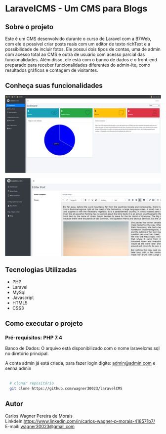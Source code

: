 # LaravelCMS - Um CMS para Blogs

## Sobre o projeto

Este é um CMS desenvolvido durante o curso de Laravel com a B7Web, com ele é possível criar posts reais com um editor de texto richText e a possibilidade de incluir fotos. Ele possui dois tipos de contas, uma de admin com acesso total ao CMS e outra de usuário com acesso parcial das funcionalidades. Além disso, ele está com o banco de dados e o front-end preparado para receber funcionalidades diferentes do admin-lte, como resultados gráficos e contagem de visitantes. 

## Conheça suas funcionalidades

![dashboard](https://github.com/moraes-luciano/assets/blob/main/laravel1.png)

![textEditor](https://github.com/moraes-luciano/assets/blob/main/laravel2.png)

## Tecnologias Utilizadas
- PHP 
- Laravel
- MySql
- Javascript
- HTML5
- CSS3


## Como executar o projeto

### Pré-requisitos: PHP 7.4

Banco de Dados: O arquivo está disponibilizado com o nome laravelcms.sql no diretório principal.

A conta admin já está criada, para fazer login digite: admin@admin.com e senha admin

```bash

  # clonar repositório
  git clone https://github.com/wagner30023/laravelCMS

```
## Autor

  Carlos Wagner Pereira de Morais
  \
  LinkdeIn:https://www.linkedin.com/in/carlos-wagner-p-morais-418571b7/
  \
  E-mail: wagner30023@gmail.com
  
